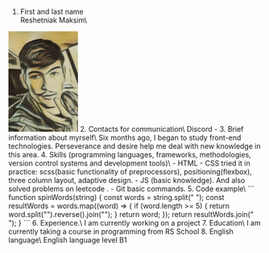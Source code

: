 1. First and last name\
Reshetniak Maksim\
<img src="photo.jpg" alt="Photo whith me" height="200">
2. Contacts for communication\
Discord - <https://discordapp.com/users/319151035245395979/>
3. Brief information about myrself\
Six months ago, I began to study front-end technologies. Perseverance and desire help me deal with new knowledge in this area.
4. Skills (programming languages, frameworks, methodologies, version control systems and development tools)\
- HTML
- CSS  tried it in practice: scss(basic functionality of preprocessors), positioning(flexbox), three column layout, adaptive design.
- JS (basic knowledge). And also solved problems on leetcode <https://github.com/MaksimR02/training_algorithm>.
- Git basic commands.
5. Code example\
```
function spinWords(string) {
  const words = string.split(" ");
  const resultWords = words.map((word) => {
    if (word.length >= 5) {
      return word.split("").reverse().join("");
    }
    return word;
  });
  return resultWords.join(" ");
}
```
6. Experience.\
I am currently working on a project <https://github.com/MaksimR02/rsschool-cv>
7. Education\
I am currently taking a course in programming from RS School
8. English language\
English language level B1